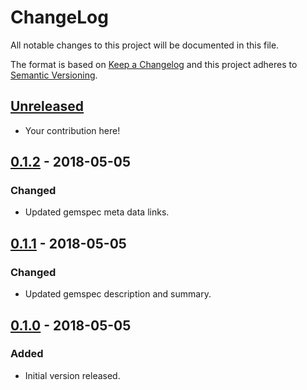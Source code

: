 # ChangeLog

All notable changes to this project will be documented in this file.

The format is based on [Keep a Changelog](KeepAChangelog) and this project
adheres to [Semantic Versioning](Semver).

## [Unreleased]

- Your contribution here!

## [0.1.2] - 2018-05-05
### Changed
- Updated gemspec meta data links.

## [0.1.1] - 2018-05-05
### Changed
- Updated gemspec description and summary.

## [0.1.0] - 2018-05-05
### Added
- Initial version released.

[Unreleased]: https://github.com/matthutchinson/ecb_exchange/compare/v0.1.2...HEAD
[0.1.2]: https://github.com/matthutchinson/ecb_exchange/compare/v0.1.1...v0.1.2
[0.1.1]: https://github.com/matthutchinson/ecb_exchange/compare/v0.1.0...v0.1.1
[0.1.0]: https://github.com/matthutchinson/ecb_exchange/compare/e7366b3...v0.1.0
[KeepAChangelog]: http://keepachangelog.com/en/1.0.0/
[Semver]: http://semver.org/spec/v2.0.0.html
